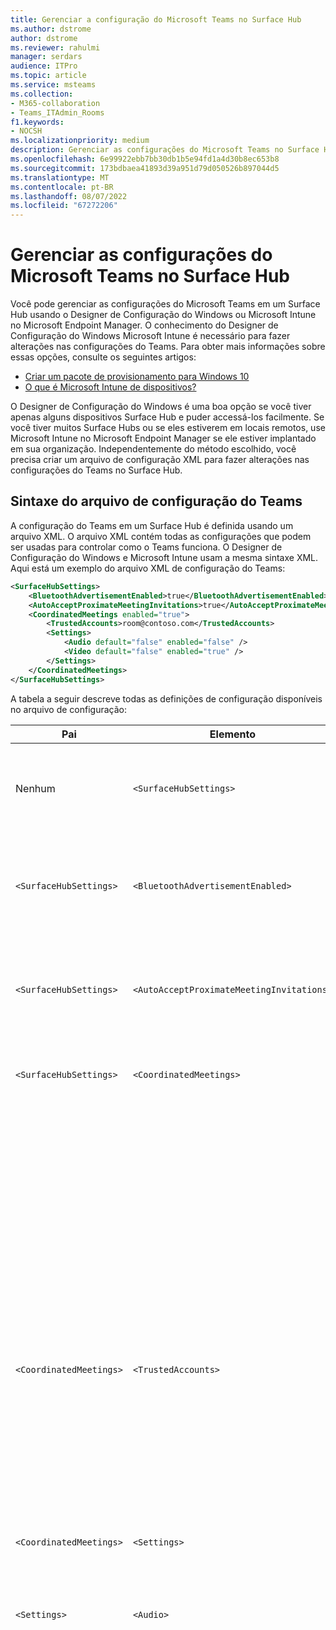 ```yaml
---
title: Gerenciar a configuração do Microsoft Teams no Surface Hub
ms.author: dstrome
author: dstrome
ms.reviewer: rahulmi
manager: serdars
audience: ITPro
ms.topic: article
ms.service: msteams
ms.collection:
- M365-collaboration
- Teams_ITAdmin_Rooms
f1.keywords:
- NOCSH
ms.localizationpriority: medium
description: Gerenciar as configurações do Microsoft Teams no Surface Hub usando o Microsoft Intune e o Designer de Configuração do Windows
ms.openlocfilehash: 6e99922ebb7bb30db1b5e94fd1a4d30b8ec653b8
ms.sourcegitcommit: 173bdbaea41893d39a951d79d050526b897044d5
ms.translationtype: MT
ms.contentlocale: pt-BR
ms.lasthandoff: 08/07/2022
ms.locfileid: "67272206"
---
```

# <a name="manage-microsoft-teams-settings-on-surface-hub"></a>Gerenciar as configurações do Microsoft Teams no Surface Hub

Você pode gerenciar as configurações do Microsoft Teams em um Surface Hub usando o Designer de Configuração do Windows ou Microsoft Intune no Microsoft Endpoint Manager. O conhecimento do Designer de Configuração do Windows Microsoft Intune é necessário para fazer alterações nas configurações do Teams. Para obter mais informações sobre essas opções, consulte os seguintes artigos:

- [Criar um pacote de provisionamento para Windows 10](/windows/configuration/provisioning-packages/provisioning-create-package)
- [O que é Microsoft Intune de dispositivos?](/mem/intune/remote-actions/device-management)

O Designer de Configuração do Windows é uma boa opção se você tiver apenas alguns dispositivos Surface Hub e puder accessá-los facilmente. Se você tiver muitos Surface Hubs ou se eles estiverem em locais remotos, use Microsoft Intune no Microsoft Endpoint Manager se ele estiver implantado em sua organização. Independentemente do método escolhido, você precisa criar um arquivo de configuração XML para fazer alterações nas configurações do Teams no Surface Hub.

## <a name="teams-configuration-file-syntax"></a>Sintaxe do arquivo de configuração do Teams

A configuração do Teams em um Surface Hub é definida usando um arquivo XML. O arquivo XML contém todas as configurações que podem ser usadas para controlar como o Teams funciona. O Designer de Configuração do Windows e Microsoft Intune usam a mesma sintaxe XML. Aqui está um exemplo do arquivo XML de configuração do Teams:

```xml
<SurfaceHubSettings>
    <BluetoothAdvertisementEnabled>true</BluetoothAdvertisementEnabled>
    <AutoAcceptProximateMeetingInvitations>true</AutoAcceptProximateMeetingInvitations>
    <CoordinatedMeetings enabled="true"> 
        <TrustedAccounts>room@contoso.com</TrustedAccounts>
        <Settings> 
            <Audio default="false" enabled="false" />
            <Video default="false" enabled="true" /> 
        </Settings> 
    </CoordinatedMeetings>
</SurfaceHubSettings>
```

A tabela a seguir descreve todas as definições de configuração disponíveis no arquivo de configuração:

| Pai                  | Elemento                                   | Atributo | Descrição                                                                                                                                                                                                                                                                                                                                                                                                                                                                                                          |
|-------------------------|-------------------------------------------|-----------|----------------------------------------------------------------------------------------------------------------------------------------------------------------------------------------------------------------------------------------------------------------------------------------------------------------------------------------------------------------------------------------------------------------------------------------------------------------------------------------------------------------------|
| Nenhum                    | `<SurfaceHubSettings>`                    |           | Contém todos os elementos de configuração para a configuração do Teams em um Surface Hub.                                                                                                                                                                                                                                                                                                                                                                                                                                        |
| `<SurfaceHubSettings>`  | `<BluetoothAdvertisementEnabled>`         |           | Determina se o Surface Hub anuncia que ele está disponível para conexões Bluetooth.<br>Valores aceitos: `true`, `false`                                                                                                                                                                                                                                                                                                                                                                                         |
| `<SurfaceHubSettings>`  | `<AutoAcceptProximateMeetingInvitations>` |           | Determina se o Teams aceitará automaticamente reuniões baseadas em proximidade.<br>Valores aceitos: `true`, `false`                                                                                                                                                                                                                                                                                                                                                                                                     |
| `<SurfaceHubSettings>`  | `<CoordinatedMeetings>`                   |           | Contém todos os elementos de configuração para Reuniões Coordenadas.                                                                                                                                                                                                                                                                                                                                                                                                                                                        |
|                         |                                           | `enabled` | Determina se o Teams está configurado para participar de Reuniões Coordenadas com outros dispositivos.<br>Valores aceitos: `true`, `false`                                                                                                                                                                                                                                                                                                                                                                                |
| `<CoordinatedMeetings>` | `<TrustedAccounts>`                       |           | Esta é uma lista separada por vírgulas de UPNs para cada dispositivo da Sala do Teams ou Surface Hub do qual o dispositivo deve aceitar solicitações de ingresso na reunião ou para quais solicitações de ingresso na reunião devem ser enviadas.<br>Valores aceitos: cadeia de caracteres                                                                                                                                                                                                                                                                                                                         |
| `<CoordinatedMeetings>` | `<Settings>`                              |           | Contém elementos de configuração de áudio e vídeo para Reuniões Coordenadas                                                                                                                                                                                                                                                                                                                                                                                                                               |
| `<Settings>`            | `<Audio>`                                 |           | Controla a configuração de áudio do Teams em um Surface Hub.                                                                                                                                                                                                                                                                                                                                                                                                                                                             |
|                         |                                           | `default` | Determina em qual dispositivo o microfone estará ativo quando uma reunião for iniciada. Somente um dispositivo (normalmente um dispositivo Salas do Teams) `true` `false` pode ter esse campo definido, enquanto o restante dos dispositivos deve ter esse campo definido para evitar eco de áudio e comentários.<br>Valores aceitos: `true`, `false`                                                                                                                                                                                                           |
|                         |                                           | `enabled` | Determina se os participantes de uma reunião podem ativar ou desativar o microfone. Os dispositivos **nos** `false` `false` quais o padrão de áudio está definido devem ter essa configuração definida para que os participantes não possam ativar acidentalmente um microfone e causar eco de áudio ou comentários.<p>Se **o padrão** de áudio for definido como `true`, essa configuração será ignorada e os participantes poderão ativar ou desativar o mudo do microfone.<br>Valores aceitos: `true`, `false`                                                                               |
| `<Settings>`            | `<Video>`                                 |           | Controla a configuração de vídeo do Teams em um Surface Hub.                                                                                                                                                                                                                                                                                                                                                                                                                                                             |
|                         |                                           | `default` | Determina em qual dispositivo a câmera estará ativa quando uma reunião for iniciada. Para obter a melhor experiência, recomendamos que apenas o Salas do Teams dispositivo `true` seja definido como enquanto todos os outros dispositivos estão definidos como `false`.<br>Valores aceitos: `true`, `false`                                                                                                                                                                                                                                                                  |
|                         |                                           | `enabled` | Determina se os participantes de uma reunião podem ativar ou desativar a câmera. Você pode definir isso como em `true` qualquer outro dispositivo no evento em que os participantes desejem compartilhar diferentes perspectivas de vídeo (por exemplo, se um participante estiver usando o quadro de comunicações do Surface Hub). Se você não quiser que os participantes ativem ou desativem uma câmera em um dispositivo, defina isso como `false`.<p> Se **o padrão** de Vídeo for definido como `true`, essa configuração será ignorada e os participantes poderão ativar ou desativar a câmera.<br>Valores aceitos: `true`, `false` |

## <a name="apply-teams-settings-to-surface-hub"></a>Aplicar configurações do Teams ao Surface Hub

Aplique ou atualize as definições de configuração do Teams no Surface Hub usando o Designer de Configuração do Windows ou Microsoft Intune no Microsoft Endpoint Manager.

### <a name="use-windows-configuration-designer"></a>Usar o Designer de Configuração do Windows

Você pode usar o Designer de Configuração do Windows para criar um pacote de provisionamento que pode ser usado para aplicar as configurações do Teams aos Surface Hubs. Você colará o arquivo XML criado acima no Designer de Configuração do Windows para criar o pacote de provisionamento.

> [!IMPORTANT]
> Se você já aplicou a configuração do Teams ao Surface Hub usando um pacote de provisionamento e deseja alterá-lo, primeiro remova o pacote de provisionamento existente. Para obter mais informações, [consulte Remover um pacote de provisionamento criado pelo Designer de Configuração do Windows](#remove-a-provisioning-package-created-by-windows-configuration-designer).

Faça o seguinte para criar o pacote de provisionamento no Designer de Configuração do Windows:

1. Instalar o Designer de Configuração do Windows da Windows Store no computador local e abri-lo
2. Selecione **Provisionar dispositivos Surface Hub** e **alternar para o editor avançado**
3. Na próxima tela, **expanda o WindowsTeamSettings** > **Teams** e selecione **Configurações**
4. No campo ao lado **de Configurações** no painel central, cole a única linha de XML que você criou acima
5. Selecionar **Exportar** > **Pacote de Provisionamento**
6. Forneça um nome para o pacote de provisionamento em **Nome** e selecione **Avançar** > **Próximo**
7. Especifique um local para salvar o pacote de provisionamento e selecione **Avançar**
8. Selecione **Compilar** para criar o pacote de provisionamento e, em seguida, **Concluir**

Por fim, depois de criar o pacote de provisionamento, faça o seguinte para aplicar o pacote de provisionamento ao Surface Hub:

1. Salvar o pacote de provisionamento criado acima em uma unidade USB
2. Inserir a unidade USB em seu Surface Hub
3. No Surface Hub, abra o menu Iniciar, selecione **Todos os** aplicativos e, em seguida, **selecione Configurações**
4. Forneça o nome de usuário e a senha do administrador e selecione **Sim**
5. Vá para **Surface Hub**, **Gerenciamento de dispositivos**, **Adicionar ou remover um pacote de provisionamento** e, em seguida, **Adicionar um pacote**
6. Em **Selecionar um pacote**, selecione **Adicionar** ao lado do pacote de provisionamento e reinicie o Surface Hub

### <a name="use-microsoft-intune"></a>Usar Microsoft Intune

Se os Surface Hubs forem gerenciados usando Microsoft Intune gerenciamento de ponto de extremidade da Microsoft, você poderá usá-lo para aplicar as configurações do Teams aos Surface Hubs. Você criará um novo perfil de configuração e colará o arquivo XML criado acima nele.

> [!IMPORTANT]
> Os Surface Hubs precisam estar em um grupo de dispositivos para que o Microsoft Intune possa identificar a quais dispositivos aplicar o perfil de configuração. Para obter informações sobre como criar um grupo de dispositivos, consulte [Adicionar grupos para organizar usuários e dispositivos](/mem/intune/fundamentals/groups-add).

Faça o seguinte para criar um perfil de configuração para aplicar as configurações do Teams aos Surface Hubs:

1. Entre no Microsoft Endpoint Manager visitandohttps://endpoint.microsoft.com/
2. Navegue até **perfis de** > **Configuração de Dispositivos** e selecione **Criar perfil**
3. Em **Plataforma**, selecione **Windows 10 e posterior**
4. Em **Perfil**, selecione **Personalizado** e clique em **Criar**
5. Na guia **Noções básicas** , em **Nome**, forneça um nome descritivo para seu perfil de configuração e selecione **Avançar**
6. Na guia **Configurações** , selecione **Adicionar**
7. No painel **Adicionar** linha, faça o seguinte:
    1. Forneça um nome descritivo e, opcionalmente, uma descrição da configuração do Teams que você está adicionando
    2. Em **OMA-URI**, insira `./Vendor/MSFT/SurfaceHub/InBoxApps/Teams/Configurations`
    3. Em **Tipo de dados**, selecione **Cadeia de caracteres (arquivo XML)**
    4. Abra o navegador de arquivos, selecione o arquivo XML que você criou acima e **Abra**
8. Selecione **Adicionar** e, em **seguida, Avançar**
9. Na guia **Atribuições** , verifique se **Atribuir está** definido como **Grupos Selecionados**
10. Em **Grupos selecionados**, selecione **Selecionar grupos** para incluir e escolha o grupo que contém seus Surface Hubs e selecione **Selecionar**
11. Selecione **Avançar**, **Avançar**
12. Em **Examinar + criar**, selecione **Criar**

## <a name="remove-teams-settings-from-a-surface-hub"></a>Remover as configurações do Teams de um Surface Hub

Remova as definições de configuração do Teams no Surface Hub usando o Designer de Configuração do Windows ou Microsoft Intune no Microsoft Endpoint Manager.

### <a name="remove-a-provisioning-package-created-by-windows-configuration-designer"></a>Remover um pacote de provisionamento criado pelo Designer de Configuração do Windows

Se você aplicou as configurações do Teams a um Surface Hub usando um pacote de provisionamento criado pelo Designer de Configuração do Windows, use as seguintes etapas para remover o pacote e suas configurações:

1. No Surface Hub, abra o menu Iniciar, selecione **Todos os** aplicativos e, em seguida, **selecione Configurações**
2. Forneça o nome de usuário e a senha do administrador e selecione **Sim**
3. Vá para **o Surface Hub**, **gerenciamento de dispositivos** **e, em seguida, adicione ou remova um pacote de provisionamento**
4. Ao lado do pacote de provisionamento que você deseja remover, selecione **Remover**
5. Vá para **o Surface Hub** e, em **seguida, aplicativos & recursos**
6. **Localize o Microsoft Teams para Surface Hub** e selecione **Opções Avançadas**
7. Selecione **Redefinir** e, em **seguida, Redefinir** novamente
8. Reinicie o Surface Hub

### <a name="remove-settings-applied-by-microsoft-intune"></a>Remover configurações aplicadas por Microsoft Intune

Se você aplicou as configurações do Teams a um Surface Hub usando o Microsoft Intune no Gerenciamento de Ponto de Extremidade da Microsoft, use as seguintes etapas para remover o perfil de configuração e suas configurações:

1. Entre no Microsoft Endpoint Manager visitandohttps://endpoint.microsoft.com/
2. Navegar até **perfis de Configuração** > **de Dispositivos**
3. Selecione o perfil de configuração que contém as configurações de Reunião Coordenadas que você deseja remover
4. Na página de detalhes do perfil de configuração, selecione **Excluir** e **, em seguida, OK**

Depois de remover o perfil de configuração que continha as configurações de Reunião Coordenada para o Surface Hub, use as seguintes etapas para redefinir o aplicativo Teams no Surface Hub:

1. No Surface Hub, abra o menu Iniciar, selecione **Todos os** aplicativos e, em seguida, **selecione Configurações**
2. Forneça o nome de usuário e a senha do administrador e selecione **Sim**
3. Vá para **o Surface Hub** e, em **seguida, aplicativos & recursos**
4. **Localize o Microsoft Teams para Surface Hub** e selecione **Opções Avançadas**
5. Selecione **Redefinir** e, em **seguida, Redefinir** novamente
6. Reinicie o Surface Hub

